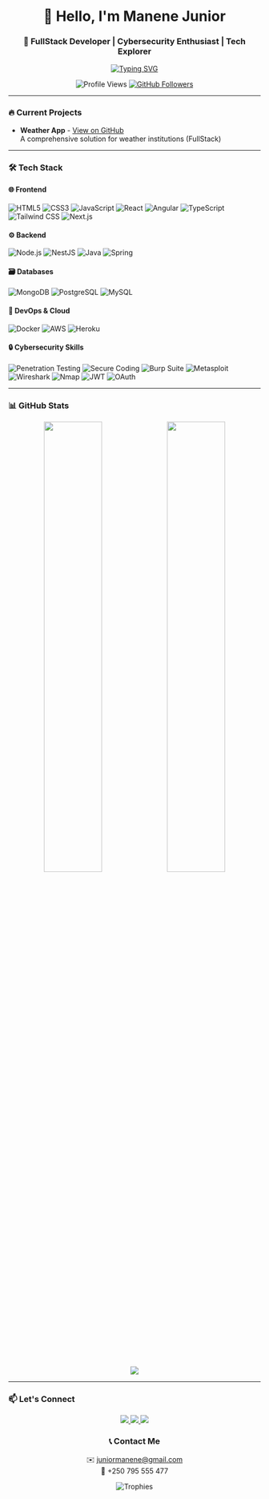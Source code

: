 <h1 align="center">👋 Hello, I'm Manene Junior</h1>
<h3 align="center">🚀 FullStack Developer | Cybersecurity Enthusiast | Tech Explorer</h3>

<p align="center">
  <a href="https://git.io/typing-svg">
    <img src="https://readme-typing-svg.demolab.com?font=Fira+Code&pause=1000&color=22D3EE&center=true&vCenter=true&width=435&lines=Crafting+digital+experiences;Turning+ideas+into+reality;Building+with+safety+in+mind" alt="Typing SVG" />
  </a>
</p>

<p align="center">
  <img src="https://komarev.com/ghpvc/?username=sm-junior0&label=Profile+Views&color=0e75b6&style=flat" alt="Profile Views" />
  <a href="https://github.com/sm-junior0?tab=followers">
    <img src="https://img.shields.io/github/followers/sm-junior0?label=Followers&style=social" alt="GitHub Followers">
  </a>
</p>

---

### 🔥 Current Projects
- **Weather App** - [View on GitHub](https://github.com/sm-junior0/spring-weather-fullstack)  
  A comprehensive solution for weather institutions (FullStack)

---

### 🛠️ Tech Stack

#### 🌐 Frontend
![HTML5](https://img.shields.io/badge/-HTML5-E34F26?style=flat-square&logo=html5&logoColor=white)
![CSS3](https://img.shields.io/badge/-CSS3-1572B6?style=flat-square&logo=css3)
![JavaScript](https://img.shields.io/badge/-JavaScript-F7DF1E?style=flat-square&logo=javascript&logoColor=black)
![React](https://img.shields.io/badge/-React-61DAFB?style=flat-square&logo=react&logoColor=black)
![Angular](https://img.shields.io/badge/-Angular-DD0031?style=flat-square&logo=angular)
![TypeScript](https://img.shields.io/badge/-TypeScript-3178C6?style=for-the-badge&logo=typescript&logoColor=white)
![Tailwind CSS](https://img.shields.io/badge/-Tailwind_CSS-38B2AC?style=for-the-badge&logo=tailwind-css&logoColor=white)
![Next.js](https://img.shields.io/badge/-Next.js-000000?style=for-the-badge&logo=nextdotjs&logoColor=white)

#### ⚙️ Backend
![Node.js](https://img.shields.io/badge/-Node.js-339933?style=flat-square&logo=node.js&logoColor=white)
![NestJS](https://img.shields.io/badge/-NestJS-E0234E?style=flat-square&logo=nestjs&logoColor=white)
![Java](https://img.shields.io/badge/-Java-007396?style=flat-square&logo=java)
![Spring](https://img.shields.io/badge/-Spring-6DB33F?style=flat-square&logo=spring&logoColor=white)

#### 🗃️ Databases
![MongoDB](https://img.shields.io/badge/-MongoDB-47A248?style=flat-square&logo=mongodb&logoColor=white)
![PostgreSQL](https://img.shields.io/badge/-PostgreSQL-336791?style=flat-square&logo=postgresql)
![MySQL](https://img.shields.io/badge/-MySQL-4479A1?style=flat-square&logo=mysql&logoColor=white)

#### 🚀 DevOps & Cloud
![Docker](https://img.shields.io/badge/-Docker-2496ED?style=flat-square&logo=docker&logoColor=white)
![AWS](https://img.shields.io/badge/-AWS-232F3E?style=flat-square&logo=amazon-aws)
![Heroku](https://img.shields.io/badge/-Heroku-430098?style=flat-square&logo=heroku)

#### 🔒 Cybersecurity Skills

![Penetration Testing](https://img.shields.io/badge/-PenTesting-FF6D00?style=for-the-badge&logo=kalilinux&logoColor=white)
![Secure Coding](https://img.shields.io/badge/-Secure_Coding-4EAA25?style=for-the-badge&logo=git&logoColor=white)
![Burp Suite](https://img.shields.io/badge/-Burp_Suite-000000?style=for-the-badge)
![Metasploit](https://img.shields.io/badge/-Metasploit-FF0000?style=for-the-badge)
![Wireshark](https://img.shields.io/badge/-Wireshark-1679A7?style=for-the-badge&logo=wireshark&logoColor=white)
![Nmap](https://img.shields.io/badge/-Nmap-FFFFFF?style=for-the-badge&logo=nmap&logoColor=black)
![JWT](https://img.shields.io/badge/-JWT-000000?style=for-the-badge&logo=jsonwebtokens)
![OAuth](https://img.shields.io/badge/-OAuth-FFFFFF?style=for-the-badge&logo=oauth&logoColor=black)




---

### 📊 GitHub Stats

<p align="center">
  <img width="48%" src="https://github-readme-stats.vercel.app/api?username=sm-junior0&show_icons=true&theme=radical" />
  <img width="48%" src="https://github-readme-streak-stats.herokuapp.com/?user=sm-junior0&theme=radical" />
</p>

<p align="center">
  <img src="https://github-readme-stats.vercel.app/api/top-langs/?username=sm-junior0&layout=compact&theme=radical" />
</p>

---

### 📫 Let's Connect

<p align="center">
  <a href="https://linkedin.com/in/manenejunior" target="_blank">
    <img src="https://img.shields.io/badge/LinkedIn-0077B5?style=for-the-badge&logo=linkedin&logoColor=white" />
  </a>
  <a href="[https://instagram.com/sm-juni01](https://www.instagram.com/sm_juni01/)" target="_blank">
    <img src="https://img.shields.io/badge/Instagram-E4405F?style=for-the-badge&logo=instagram&logoColor=white" />
  </a>
  <a href="mailto:juniormanene@gmail.com">
    <img src="https://img.shields.io/badge/Gmail-D14836?style=for-the-badge&logo=gmail&logoColor=white" />
  </a>
</p>

<h3 align="center">📞 Contact Me</h3>
<p align="center">
  ✉️ <a href="mailto:juniormanene@gmail.com">juniormanene@gmail.com</a><br>
  📱 +250 795 555 477
</p>

<p align="center">
  <img src="https://github-profile-trophy.vercel.app/?username=sm-junior0&theme=onedark&row=2&column=4" alt="Trophies" />
</p>
